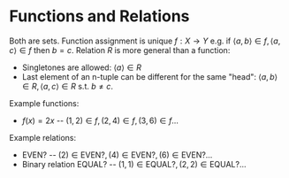 # Functions and Relations

Both are sets. Function assignment is unique $f: X \rightarrow Y$ e.g. if $\left\langle a,b \right\rangle \in f, \left\langle a,c \right\rangle \in f$ then $b=c$. Relation $R$ is more general than a function:
* Singletones are allowed: $\left\langle a \right\rangle \in R$
* Last element of an n-tuple can be different for the same "head": $\left\langle a,b \right\rangle \in R, \left\langle a,c \right\rangle \in R$ s.t. $b\neq c$.

Example functions:

* $f(x) = 2x$ -- $(1,2) \in f, (2,4) \in f, (3,6) \in f \dots$

Example relations:
* $\text{EVEN?}$ -- $(2) \in \text{EVEN?}, (4) \in \text{EVEN?}, (6) \in \text{EVEN?} \dots$
* Binary relation $\text{EQUAL?}$ -- $(1,1) \in \text{EQUAL?}, (2,2) \in \text{EQUAL?} \dots$
